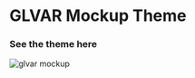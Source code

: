 # GLVAR Mockup Theme

### See the theme here

![glvar mockup](https://res.cloudinary.com/imagine-design-develop/image/upload/v1596938637/glvar-mockup.png)

